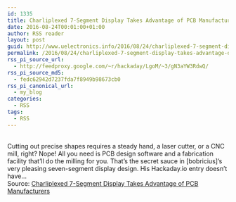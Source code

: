 ```yaml
---
id: 1335
title: Charliplexed 7-Segment Display Takes Advantage of PCB Manufacturers
date: 2016-08-24T00:01:00+01:00
author: RSS reader
layout: post
guid: http://www.uelectronics.info/2016/08/24/charliplexed-7-segment-display-takes-advantage-of-pcb-manufacturers/
permalink: /2016/08/24/charliplexed-7-segment-display-takes-advantage-of-pcb-manufacturers/
rss_pi_source_url:
  - http://feedproxy.google.com/~r/hackaday/LgoM/~3/gN3aYW3RdwQ/
rss_pi_source_md5:
  - fedc62942d7237fda7f8949b98673cb0
rss_pi_canonical_url:
  - my_blog
categories:
  - RSS
tags:
  - RSS
---
```

&#013;  
Cutting out precise shapes requires a steady hand, a laser cutter, or a CNC mill, right? Nope! All you need is PCB design software and a fabrication facility that’ll do the milling for you. That’s the secret sauce in [bobricius]’s very pleasing seven-segment display design. His Hackaday.io entry doesn’t have…&#013;  
Source: <a href="http://feedproxy.google.com/~r/hackaday/LgoM/~3/gN3aYW3RdwQ/" target="_blank">Charliplexed 7-Segment Display Takes Advantage of PCB Manufacturers</a>